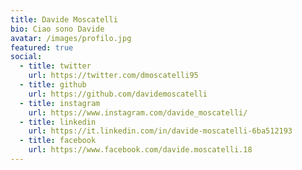 ```yaml
---
title: Davide Moscatelli
bio: Ciao sono Davide
avatar: /images/profilo.jpg
featured: true
social:
  - title: twitter
    url: https://twitter.com/dmoscatelli95
  - title: github
    url: https://github.com/davidemoscatelli
  - title: instagram
    url: https://www.instagram.com/davide_moscatelli/
  - title: linkedin
    url: https://it.linkedin.com/in/davide-moscatelli-6ba512193
  - title: facebook
    url: https://www.facebook.com/davide.moscatelli.18
---
```

